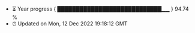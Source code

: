 - ⏳ Year progress { ████████████████████████████▁▁ } 94.74 %
- ⏰ Updated on Mon, 12 Dec 2022 19:18:12 GMT

